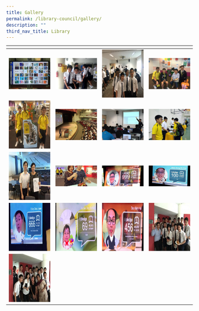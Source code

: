 ```yaml
---
title: Gallery
permalink: /library-council/gallery/
description: ""
third_nav_title: Library
---
```

<table>
<thead>
  <tr>
    <th style="width:200px"></th>
    <th style="width:200px"></th>
    <th style="width:200px"></th>
		<th style="width:200px"></th>
  </tr>
</thead>
<tbody>
  <tr>
    <td style ="text-align:center"><a href="/images/library%201.jpeg"> <img src="/images/library%201.jpeg" style="width:200px"></a></td>
    <td style ="text-align:center"><a href="/images/library%202.jpeg"> <img src="/images/library%202.jpeg" style="width:200px"></a></td>
    <td style ="text-align:center"><a href="/images/library%203.jpeg"> <img src="/images/library%203.jpeg" style="width:200px; height: 130px"></a></td>
    <td style ="text-align:center"><a href="/images/library%204.jpeg"> <img src="/images/library%204.jpeg" style="width:200px"></a></td>
  </tr>
   <tr>
    <td style ="text-align:center"><a href="/images/library%205.jpeg"> <img src="/images/library%205.jpeg" style="width:200px; height: 130px"></a></td>
    <td style ="text-align:center"><a href="/images/library%206.jpeg"> <img src="/images/library%206.jpeg" style="width:200px"></a></td>
    <td style ="text-align:center"><a href="/images/library%207.jpeg"> <img src="/images/library%207.jpeg" style="width:200px"></a></td>
    <td style ="text-align:center"><a href="/images/library%208.jpeg"> <img src="/images/library%208.jpeg" style="width:200px"></a></td>
  </tr>
	<tr>
    <td style ="text-align:center"><a href="/images/library%209.jpeg"> <img src="/images/library%209.jpeg" style="width:200px; height: 130px"></a></td>
    <td style ="text-align:center"><a href="/images/library%2010.jpeg"> <img src="/images/library%2010.jpeg" style="width:200px"></a></td>
    <td style ="text-align:center"><a href="/images/library%2011.jpeg"> <img src="/images/library%2011.jpeg" style="width:200px"></a></td>
		<td style ="text-align:center"><a href="/images/library%2012.jpeg"> <img src="/images/library%2012.jpeg" style="width:200px"></a></td>
  </tr>
	<tr>
    <td style ="text-align:center"><a href="/images/library%2013.jpeg"> <img src="/images/library%2013.jpeg" style="width:200px; height: 130px"></a></td>
		<td style ="text-align:center"><a href="/images/library%2014.jpeg"> <img src="/images/library%2014.jpeg" style="width:200px; height: 130px"></a></td>
		<td style ="text-align:center"><a href="/images/library%2015.jpeg"> <img src="/images/library%2015.jpeg" style="width:200px; height: 130px"></a></td>
		<td style ="text-align:center"><a href="/images/library%2016.jpeg"> <img src="/images/library%2016.jpeg" style="width:200px; height: 130px"></a></td>
  </tr>
	<tr>
    <td style ="text-align:center"><a href="/images/library%2017.jpeg"> <img src="/images/library%2017.jpeg" style="width:200px; height: 130px"></a></td>
  </tr>
</tbody>
</table>
